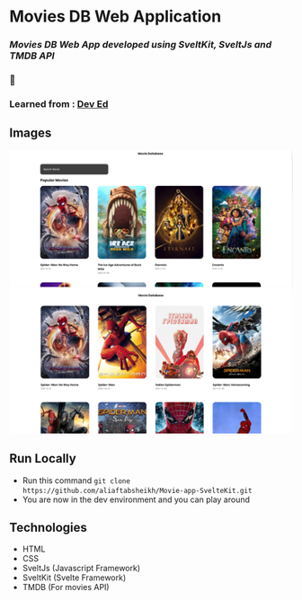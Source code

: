 # Movies DB Web Application

### _Movies DB Web App developed using SveltKit, SveltJs and TMDB API_

### :link:

### Learned from : [Dev Ed](https://youtu.be/ydR_M0fw9Xc)

## Images

<img src='./static/Movie DB.png' />
<img src='./static/Movie DB Search.png' />

## Run Locally

- Run this command `git clone https://github.com/aliaftabsheikh/Movie-app-SvelteKit.git`
- You are now in the dev environment and you can play around

## Technologies

- HTML
- CSS
- SveltJs (Javascript Framework)
- SveltKit (Svelte Framework)
- TMDB (For movies API)